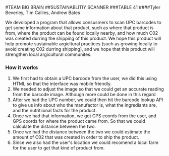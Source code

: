 #TEAM BIG BRAIN 
##SUSTAINABLITIY SCANNER
###TABLE 41
####Tyler Beverley, Tim Callies, Andrew Bates


We devoloped a program that allows consusmers to scan UPC barcodes to get some information about that product, such as where that product is from, where the product can be found locally nearby, and how much C02 was created durring the shipping of this product. We hope this product will help promote sustainable argicltural practices (such as growing locally to avoid creating C02 durring shipping), and we hope that this product will strengthen local argicultural communites. 


### How it works
1. We first had to obtain a UPC barcode from the user, we did this using HTML so that the interface was mobile friendly. 
2. We needed to adjust the image so that we could get an accurate reading from the barcode image. Although more could be done in this regard
3. After we had the UPC number, we could then hit the barcode lookup API to give us info about who the manufactor is, what the ingrediants are, and the nutritiional facts for the product.  
4. Once we had that information, we got GPS coords from the user, and GPS coords for where the product came from. So that we could calculate the distance between the two. 
5. Once we had the distance between the two we could estimate the amount of C02 that was created in order to ship the product. 
6. Since we also had the user's location we could recomend a local farm for the user to get that kind of product from. 
